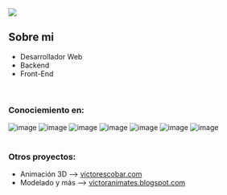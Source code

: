<img src="https://i.imgur.com/rVpbU1N.png">

## Sobre mi

- Desarrollador Web 
- Backend
- Front-End
</br>


### Conociemiento en:

![image](https://github.com/user-attachments/assets/7fd080a4-1af5-4a0c-9da3-184792d5611d)
![image](https://github.com/user-attachments/assets/bd515ae8-2338-448d-ad92-7f93a85b9375)
![image](https://github.com/user-attachments/assets/164b3705-97dd-4725-8743-482cafdf5815)
![image](https://github.com/user-attachments/assets/3616734b-6f59-437e-8c33-5d5b236a1acd)
![image](https://github.com/user-attachments/assets/1575d348-b905-4fa5-96a1-c9ff1dcee807)
![image](https://github.com/user-attachments/assets/668562a2-4bc6-4606-8520-f55d3deeafd9)
![image](https://github.com/user-attachments/assets/1fc0bafb-1b44-4f43-aae1-686f3a9a9ad3)
</br>
</br>


### Otros proyectos:

- Animación 3D --> <a href="https://www.victorescobar.com">victorescobar.com</a>
- Modelado y más --> <a href="https://victoranimates.blogspot.com/">victoranimates.blogspot.com</a>

